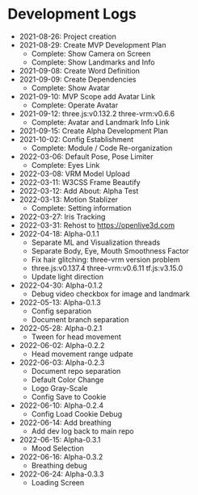 # Development Logs

 - 2021-08-26: Project creation
 - 2021-08-29: Create MVP Development Plan
   - Complete: Show Camera on Screen
   - Complete: Show Landmarks and Info
 - 2021-09-08: Create Word Definition
 - 2021-09-09: Create Dependencies
   - Complete: Show Avatar
 - 2021-09-10: MVP Scope add Avatar Link
   - Complete: Operate Avatar
 - 2021-09-12: three.js:v0.132.2 three-vrm:v0.6.6
   - Complete: Avatar and Landmark Info Link
 - 2021-09-15: Create Alpha Development Plan
 - 2021-10-02: Config Establishment
   - Complete: Module / Code Re-organization
 - 2022-03-06: Default Pose, Pose Limiter
   - Complete: Eyes Link
 - 2022-03-08: VRM Model Upload
 - 2022-03-11: W3CSS Frame Beautify
 - 2022-03-12: Add About: Alpha Test
 - 2022-03-13: Motion Stablizer
   - Complete: Setting information
 - 2022-03-27: Iris Tracking
 - 2022-03-31: Rehost to https://openlive3d.com
 - 2022-04-18: Alpha-0.1.1
   - Separate ML and Visualization threads
   - Separate Body, Eye, Mouth Smoothness Factor
   - Fix hair glitching: three-vrm version problem
   - three.js:v0.137.4 three-vrm:v0.6.11 tf.js:v3.15.0
   - Update light direction
 - 2022-04-30: Alpha-0.1.2
   - Debug video checkbox for image and landmark
 - 2022-05-13: Alpha-0.1.3
   - Config separation
   - Document branch separation
 - 2022-05-28: Alpha-0.2.1
   - Tween for head movement
 - 2022-06-02: Alpha-0.2.2
   - Head movement range udpate
 - 2022-06-03: Alpha-0.2.3
   - Document repo separation
   - Default Color Change
   - Logo Gray-Scale
   - Config Save to Cookie
 - 2022-06-10: Alpha-0.2.4
   - Config Load Cookie Debug
 - 2022-06-14: Add breathing
   - Add dev log back to main repo
 - 2022-06-15: Alpha-0.3.1
   - Mood Selection
 - 2022-06-16: Alpha-0.3.2
   - Breathing debug
 - 2022-06-24: Alpha-0.3.3
   - Loading Screen
